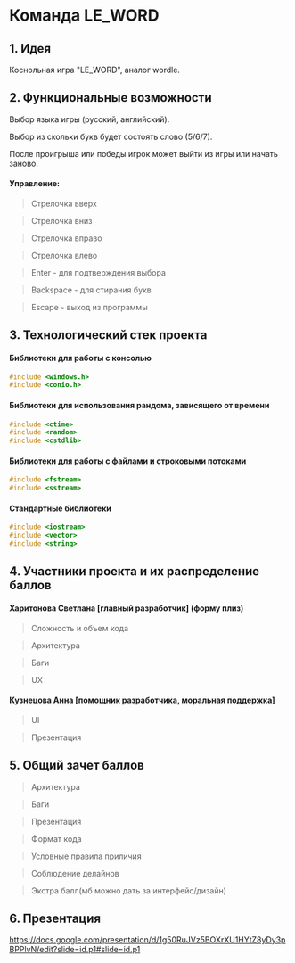 # Команда LE_WORD

## 1. Идея
Коснольная игра "LE_WORD", аналог wordle.
## 2. Функциональные возможности
Выбор языка игры (русский, английский).

Выбор из скольки букв будет состоять слово (5/6/7).

После проигрыша или победы игрок может выйти из игры или начать заново.

#### Управление:
> Стрелочка вверх

> Стрелочка вниз

> Стрелочка вправо

> Стрелочка влево

> Enter - для подтверждения выбора

> Backspace - для стирания букв

> Escape - выход из программы
## 3. Технологический стек проекта
#### Библиотеки для работы с консолью
```cpp
#include <windows.h>
#include <conio.h>
```
#### Библиотеки для использования рандома, зависящего от времени
```cpp
#include <ctime>
#include <random>
#include <cstdlib>
```
#### Библиотеки для работы с файлами и строковыми потоками
```cpp
#include <fstream>
#include <sstream>
```
#### Стандартные библиотеки
```cpp
#include <iostream>
#include <vector>
#include <string>
```
## 4. Участники проекта и их распределение баллов
#### Харитонова Светлана [главный разработчик] (форму плиз)
> Сложность и объем кода

> Архитектура

> Баги

> UX

#### Кузнецова Анна [помощник разработчика, моральная поддержка]
> UI

> Презентация

## 5. Общий зачет баллов
> Архитектура

> Баги

> Презентация

> Формат кода

> Условные правила приличия

> Соблюдение делайнов

> Экстра балл(мб можно дать за интерфейс/дизайн)
## 6. Презентация

https://docs.google.com/presentation/d/1g50RuJVz5BOXrXU1HYtZ8yDy3pBPPlvN/edit?slide=id.p1#slide=id.p1
